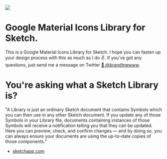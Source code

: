 ![](https://imgur.com/a/8prhV)

# Google Material Icons Library for Sketch.
This is a Google Material Icons Library for Sketch.
I hope you can fasten up your design process with this as much as I do ✌️.
If you've got any questions, just send me a message on Twitter [🐥 @brandtnewww](http://twitter.com/brandtnewww).

# You're asking what a Sketch Library is?
"A Library is just an ordinary Sketch document that contains Symbols which you can then use in any other Sketch document. If you update any of those Symbols in your Library file, documents containing instances of those Symbols will receive a notification telling you that they can be updated. Here you can preview, check, and confirm changes — and by doing so, you can always ensure your documents are using the up-to-date copies of those components."
- [sketchapp.com](https://www.sketchapp.com/docs/libraries/)
